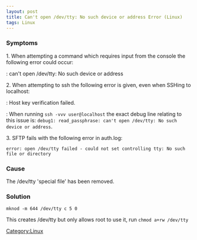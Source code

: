```yaml
---
layout: post 
title: Can't open /dev/tty: No such device or address Error (Linux)
tags: Linux
---
```


### Symptoms

1\. When attempting a command which requires input from the console the
following error could occur:

:   can't open /dev/tty: No such device or address

2\. When attempting to ssh the following error is given, even when SSHing
to localhost:

:   Host key verification failed.

:   When running `ssh -vvv user@localhost` the exact debug line relating
    to this issue is:
    `debug1: read_passphrase: can't open /dev/tty: No such device or address`.

3\. SFTP fails with the following error in auth.log:

    error: open /dev/tty failed - could not set controlling tty: No such file or directory

### Cause

The /dev/tty \'special file\' has been removed.

### Solution

    mknod -m 644 /dev/tty c 5 0

This creates /dev/tty but only allows root to use it, run
`chmod a+rw /dev/tty`

[Category:Linux](Category:Linux "wikilink")
